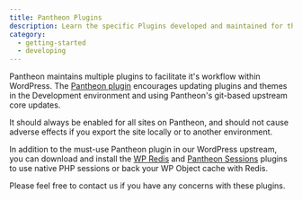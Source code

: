 ```yaml
---
title: Pantheon Plugins
description: Learn the specific Plugins developed and maintained for the Pantheon workflow.
category:
  - getting-started
  - developing
---
```

Pantheon maintains multiple plugins to facilitate it's workflow within WordPress. The [Pantheon plugin](https://github.com/pantheon-systems/WordPress/tree/master/wp-content/mu-plugins/pantheon) encourages updating plugins and themes in the Development environment and using Pantheon's git-based upstream core updates.

It should always be enabled for all sites on Pantheon, and should not cause adverse effects if you export the site locally or to another environment.

In addition to the must-use Pantheon plugin in our WordPress upstream, you can download and install the [WP Redis](https://wordpress.org/plugins/wp-redis/) and [Pantheon Sessions](https://wordpress.org/plugins/wp-native-php-sessions/) plugins to use native PHP sessions or back your WP Object cache with Redis.

Please feel free to contact us if you have any concerns with these plugins.
